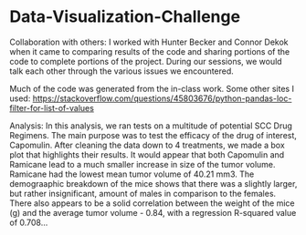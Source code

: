 # Data-Visualization-Challenge

Collaboration with others: I worked with Hunter Becker and Connor Dekok when it came to comparing results of the code and sharing portions of the code to complete portions of the project. During our sessions, we would talk each other through the various issues we encountered.

Much of the code was generated from the in-class work. Some other sites I used:
https://stackoverflow.com/questions/45803676/python-pandas-loc-filter-for-list-of-values

Analysis:
In this analysis, we ran tests on a multitude of potential SCC Drug Regimens. The main purpose was to test the efficacy of the drug of interest, Capomulin. After cleaning the data down to 4 treatments, we made a box plot that highlights their results. It would appear that both Capomulin and Ramicane lead to a much smaller increase in size of the tumor volume. Ramicane had the lowest mean tumor volume of 40.21 mm3. The demograaphic breakdown of the mice shows that there was a slightly larger, but rather insignificant, amount of males in comparison to the females. There also appears to be a solid correlation between the weight of the mice (g) and the average tumor volume - 0.84, with a regression R-squared value of 0.708...
